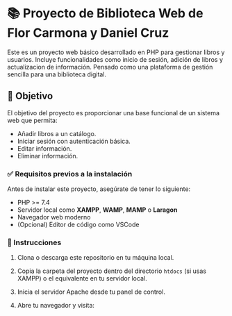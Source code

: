 # 📚 Proyecto de Biblioteca Web de Flor Carmona y Daniel Cruz

Este es un proyecto web básico desarrollado en PHP para gestionar libros y usuarios. Incluye funcionalidades como inicio de sesión, adición de libros y actualizacion de información. Pensado como una plataforma de gestión sencilla para una biblioteca digital.

## 🎯 Objetivo

El objetivo del proyecto es proporcionar una base funcional de un sistema web que permita:

- Añadir libros a un catálogo.
- Iniciar sesión con autenticación básica.
- Editar información.
- Eliminar información.

### ✅ Requisitos previos a la instalación

Antes de instalar este proyecto, asegúrate de tener lo siguiente:

- PHP >= 7.4
- Servidor local como **XAMPP**, **WAMP**, **MAMP** o **Laragon**
- Navegador web moderno
- (Opcional) Editor de código como VSCode

### 🔧 Instrucciones

1. Clona o descarga este repositorio en tu máquina local.

2. Copia la carpeta del proyecto dentro del directorio `htdocs` (si usas XAMPP) o el equivalente en tu servidor local.

3. Inicia el servidor Apache desde tu panel de control.

4. Abre tu navegador y visita:

